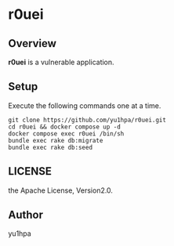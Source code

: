 # r0uei
## Overview
**r0uei** is a vulnerable application.

## Setup
Execute the following commands one at a time.

```
git clone https://github.com/yu1hpa/r0uei.git
cd r0uei && docker compose up -d
docker compose exec r0uei /bin/sh
bundle exec rake db:migrate
bundle exec rake db:seed
```

## LICENSE
the Apache License, Version2.0.

## Author
yu1hpa